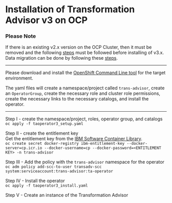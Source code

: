 # Installation of Transformation Advisor v3 on OCP #


### Please Note ###
If there is an existing v2.x version on the OCP Cluster, then it must be removed and the following [steps](https://www.ibm.com/docs/en/cta?topic=SS5Q6W/gettingStarted/movefrom25to30.html) must be followed before installing of v3.x.  Data migration can be done by following these [steps](https://www.ibm.com/docs/en/SS5Q6W/gettingStarted/dataMigration.html).

---

Please download and install the [OpenShift Command Line tool](https://docs.openshift.com/container-platform/4.9/cli_reference/openshift_cli/getting-started-cli.html) for the target environment. 

The yaml files will create a namespace/project called `trans-advisor`, create an `OperatorGroup`, create the necessary role and cluster role permissions, create the necessary links to the necessary catalogs, and install the operator.

---

Step I - create the namespace/project, roles, operator group, and catalogs </br>
`oc apply -f taoperator3_setup.yaml`

Step II - create the entitlement key </br>
Get the entitlement key from the [IBM Software Container Library](https://myibm.ibm.com/products-services/containerlibrary). </br>
`oc create secret docker-registry ibm-entitlement-key --docker-server=cp.icr.io --docker-username=cp --docker-password=<ENTITLEMENT KEY> -n trans-advisor`

Step III - Add the policy with the `trans-advisor` namespace for the operator </br>
`oc adm policy add-scc-to-user transadv-scc system:serviceaccount:trans-advisor:ta-operator`

Step IV - Install the operator </br>
`oc apply -f taoperator3_install.yaml`

Step V - Create an instance of the Transformation Advisor
